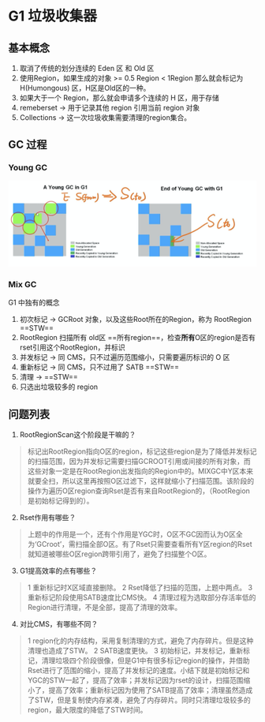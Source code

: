 # G1 垃圾收集器

## 基本概念

1. 取消了传统的划分连续的 Eden 区 和 Old 区
2. 使用Region，如果生成的对象 >= 0.5 Region < 1Region 那么就会标记为 H(Humongous) 区，H区是Old区的一种。
3. 如果大于一个 Region，那么就会申请多个连续的 H 区，用于存储
4. remeberset -> 用于记录其他 region 引用当前 region 对象
5. Collections -> 这一次垃圾收集需要清理的region集合。

## GC 过程

 ### Young GC

<img src="../assets/G1.assets/image-20200709002011589.png" alt="image-20200709002011589" style="zoom:50%;" />



### Mix GC

G1 中独有的概念

1. 初次标记 -> GCRoot 对象，以及这些Root所在的Region，称为 RootRegion ==STW==
2. RootRegion 扫描所有 old区 ==所有region==，检查**所有**O区的region是否有rset引用这个RootRegion，并标识
3. 并发标记 ->  同 CMS，只不过遍历范围缩小，只需要遍历标识的 O 区
4. 重新标记 -> 同 CMS，只不过用了 SATB ==STW==
5. 清理 -> ==STW==
6. 只选出垃圾较多的 region

## 问题列表

1. RootRegionScan这个阶段是干嘛的？

> 标记出RootRegion指向O区的region，标记这些region是为了降低并发标记的扫描范围，因为并发标记需要扫描GCROOT引用或间接的所有对象，而这些对象一定是在RootRegion出发指向的Region中的。MIXGC中Y区本来就要全扫，所以这里再按照O区过滤下，这样就缩小了扫描范围。该阶段的操作为遍历O区region查询Rset是否有来自RootRegion的，（RootRegion是初始标记得到的）。

2. Rset作用有哪些？

> 上题中的作用是一个，还有个作用是YGC时，O区不GC因而认为O区全为‘GCroot’，需扫描全部O区。有了Rset只需要查看所有Y区region的Rset就知道被哪些O区region跨带引用了，避免了扫描整个O区。

3. G1提高效率的点有哪些？

> 1 重新标记时X区域直接删除。
> 2 Rset降低了扫描的范围，上题中两点。
> 3 重新标记阶段使用SATB速度比CMS快。
> 4 清理过程为选取部分存活率低的Region进行清理，不是全部，提高了清理的效率。

4. 对比CMS，有哪些不同？

> 1 region化的内存结构，采用复制清理的方式，避免了内存碎片。但是这种清理也造成了STW。
> 2 SATB速度更快。
> 3 初始标记，并发标记，重新标记，清理垃圾四个阶段很像，但是G1中有很多标记region的操作，并借助Rset进行了范围的缩小，提高了并发标记的速度。小结下就是初始标记和YGC的STW一起了，提高了效率；并发标记因为rset的设计，扫描范围缩小了，提高了效率；重新标记因为使用了SATB提高了效率；清理虽然造成了STW，但是复制使内存紧凑，避免了内存碎片。同时只清理垃圾较多的region，最大限度的降低了STW时间。